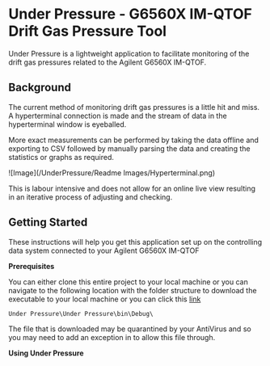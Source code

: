 # Under Pressure - G6560X IM-QTOF Drift Gas Pressure Tool

Under Pressure is a lightweight application to facilitate monitoring of the drift gas pressures related to the Agilent G6560X IM-QTOF.

## Background

The current method of monitoring drift gas pressures is a little hit and miss. A hyperterminal connection is made and the stream of data in the hyperterminal window is eyeballed.

More exact measurements can be performed by taking the data offline and exporting to CSV followed by manually parsing the data and creating the statistics or graphs as required.

![Image](/UnderPressure/Readme Images/Hyperterminal.png)

This is labour intensive and does not allow for an online live view resulting in an iterative process of adjusting and checking.

## Getting Started

These instructions will help you get this application set up on the controlling data system connected to your Agilent G6560X IM-QTOF

**Prerequisites**

You can either clone this entire project to your local machine or you can navigate to the following location with the folder structure to download the executable to your local machine or you can click this [link](https://github.com/pageyboy/UnderPressure/raw/master/Under%20Pressure/Under%20Pressure/bin/Debug/Under%20Pressure.exe)

```
Under Pressure\Under Pressure\bin\Debug\
```

The file that is downloaded may be quarantined by your AntiVirus and so you may need to add an exception in to allow this file through.

**Using Under Pressure**
